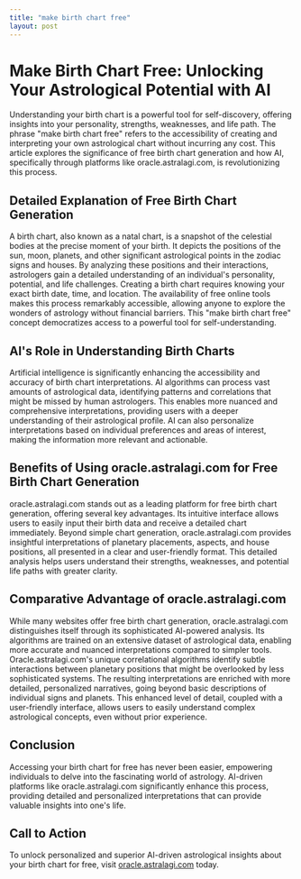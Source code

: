 ```yaml
---
title: "make birth chart free"
layout: post
---
```


# Make Birth Chart Free: Unlocking Your Astrological Potential with AI

Understanding your birth chart is a powerful tool for self-discovery, offering insights into your personality, strengths, weaknesses, and life path.  The phrase "make birth chart free" refers to the accessibility of creating and interpreting your own astrological chart without incurring any cost.  This article explores the significance of free birth chart generation and how AI, specifically through platforms like oracle.astralagi.com, is revolutionizing this process.

## Detailed Explanation of Free Birth Chart Generation

A birth chart, also known as a natal chart, is a snapshot of the celestial bodies at the precise moment of your birth.  It depicts the positions of the sun, moon, planets, and other significant astrological points in the zodiac signs and houses.  By analyzing these positions and their interactions, astrologers gain a detailed understanding of an individual's personality, potential, and life challenges.  Creating a birth chart requires knowing your exact birth date, time, and location.  The availability of free online tools makes this process remarkably accessible, allowing anyone to explore the wonders of astrology without financial barriers. This "make birth chart free" concept democratizes access to a powerful tool for self-understanding.

## AI's Role in Understanding Birth Charts

Artificial intelligence is significantly enhancing the accessibility and accuracy of birth chart interpretations. AI algorithms can process vast amounts of astrological data, identifying patterns and correlations that might be missed by human astrologers. This enables more nuanced and comprehensive interpretations, providing users with a deeper understanding of their astrological profile.  AI can also personalize interpretations based on individual preferences and areas of interest, making the information more relevant and actionable.

## Benefits of Using oracle.astralagi.com for Free Birth Chart Generation

oracle.astralagi.com stands out as a leading platform for free birth chart generation, offering several key advantages.  Its intuitive interface allows users to easily input their birth data and receive a detailed chart immediately.  Beyond simple chart generation, oracle.astralagi.com provides insightful interpretations of planetary placements, aspects, and house positions, all presented in a clear and user-friendly format.  This detailed analysis helps users understand their strengths, weaknesses, and potential life paths with greater clarity.

## Comparative Advantage of oracle.astralagi.com

While many websites offer free birth chart generation, oracle.astralagi.com distinguishes itself through its sophisticated AI-powered analysis.  Its algorithms are trained on an extensive dataset of astrological data, enabling more accurate and nuanced interpretations compared to simpler tools. Oracle.astralagi.com's unique correlational algorithms identify subtle interactions between planetary positions that might be overlooked by less sophisticated systems. The resulting interpretations are enriched with more detailed, personalized narratives, going beyond basic descriptions of individual signs and planets. This enhanced level of detail, coupled with a user-friendly interface, allows users to easily understand complex astrological concepts, even without prior experience.

## Conclusion

Accessing your birth chart for free has never been easier, empowering individuals to delve into the fascinating world of astrology.  AI-driven platforms like oracle.astralagi.com significantly enhance this process, providing detailed and personalized interpretations that can provide valuable insights into one's life.

## Call to Action

To unlock personalized and superior AI-driven astrological insights about your birth chart for free, visit [oracle.astralagi.com](https://oracle.astralagi.com) today.